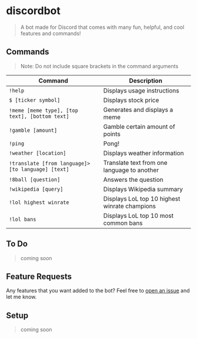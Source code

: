 # discordbot
> A bot made for Discord that comes with many fun, helpful, and cool features and commands!

## Commands
> Note: Do not include square brackets in the command arguments

| Command | Description
|---------|-------------|
| `!help` | Displays usage instructions|
| `$ [ticker symbol]` | Displays stock price|
| `!meme [meme type], [top text], [bottom text]` | Generates and displays a meme|
| `!gamble [amount]` | Gamble certain amount of points|
| `!ping` | Pong!|
| `!weather [location]` | Displays weather information|
| `!translate [from language]>[to language] [text]` | Translate text from one language to another|
| `!8ball [question]` | Answers the question|
| `!wikipedia [query]` | Displays Wikipedia summary|
| `!lol highest winrate` | Displays LoL top 10 highest winrate champions|
| `!lol bans` | Displays LoL top 10 most common bans|


## To Do
> coming soon

## Feature Requests
Any features that you want added to the bot? Feel free to [open an issue](https://github.com/lokhinw/discordbot/issues/new) and let me know.
## Setup
> coming soon

